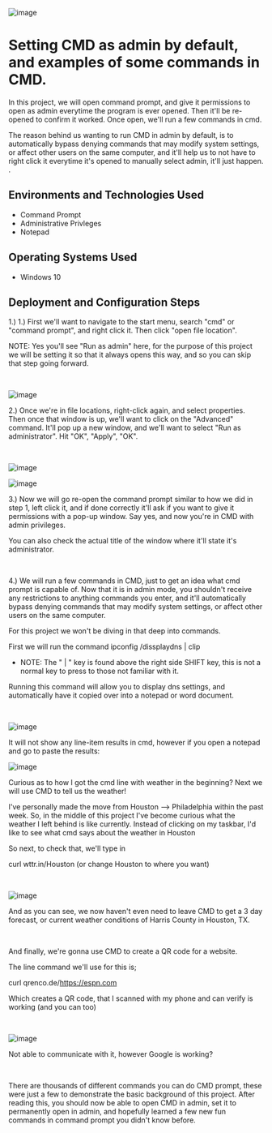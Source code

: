 ![image](https://github.com/Nickklein13/CMDadmin-andcommands/assets/150096883/9281ccd9-4910-4e6a-8d2c-1a85045609fe)


<h1>Setting CMD as admin by default, and examples of some commands in CMD.</h1>

In this project, we will open command prompt, and give it permissions to open as admin everytime the program is ever opened. Then it'll be re-opened  to confirm it worked. Once open, we'll run a few commands in cmd. 

The reason behind us wanting to run CMD in admin by default,  is to automatically bypass denying commands that may modify system settings, or affect other users on the same computer, and it'll help us to not have to right click it everytime it's opened to manually select admin, it'll just happen.
. <br />



<h2>Environments and Technologies Used</h2>

- Command Prompt
- Administrative Privleges
- Notepad


<h2>Operating Systems Used </h2>


- Windows 10 

<h2>Deployment and Configuration Steps</h2>


<p>
1.) 1.) First we'll want to navigate to the start menu, search "cmd" or "command prompt", and right click it. Then click "open file location".  

NOTE: Yes you'll see "Run as admin" here, for the purpose of this project we will be setting it so that it always opens this way, and so you can skip that step going forward.

</p>
<br />

![image](https://github.com/Nickklein13/CMDadmin-andcommands/assets/150096883/7a081b7b-1688-464e-a04e-25f9592c46aa)


<p>
2.) Once we're in file locations, right-click again, and select properties. Then once that window is up, we'll want to click on the "Advanced" command.  It'll pop up a new window, and we'll want to select "Run as administrator". Hit "OK", "Apply", "OK".
</p>
<br />

![image](https://github.com/Nickklein13/CMDadmin-andcommands/assets/150096883/8dd8c2f8-a08b-4bce-a969-40923533eb4a)

![image](https://github.com/Nickklein13/CMDadmin-andcommands/assets/150096883/20f9a6d6-20df-4e26-85ff-06fa797605f0)




<p>
3.) Now we will go re-open the command prompt similar to how we did in step 1,  left click it, and if done correctly it'll ask if you want to give it permissions with a pop-up window. Say yes, and now you're in CMD with admin privileges.

You can also check the actual title of the window where it'll state it's administrator.



<br />



<p>
4.) We will run a few commands in CMD, just to get an idea what cmd prompt is capable of.  Now that it is in admin mode, you shouldn't receive any restrictions to anything commands you enter, and it'll automatically bypass denying commands that may modify system settings, or affect other users on the same computer.

For this project we won't be diving in that deep into commands.


First we will run the command ipconfig /dissplaydns | clip
- NOTE: The " | " key is found above the right side SHIFT key, this is not a normal key to press to those not familiar with it.

Running this command will allow you to display dns settings, and automatically have it copied over into a notepad or word document. 

</p>
<br />

![image](https://github.com/Nickklein13/CMDadmin-andcommands/assets/150096883/f11ceaab-c549-427f-9876-fc455f0ff6c4)


It will not show any line-item results in cmd, however if you open a notepad and go to paste the results:

![image](https://github.com/Nickklein13/CMDadmin-andcommands/assets/150096883/369cb8f4-7ed8-4975-a3fc-515b324f1465)



<p>
Curious as to how I got the cmd line with weather in the beginning? Next we will use CMD to tell us the weather!

 I've personally made the move from Houston --> Philadelphia within the past week. So, in the middle of this project I've become curious what the weather I left behind is like currently. Instead of clicking on my taskbar, I'd like to see what cmd says about the weather in Houston

So next, to check that, we'll type in 

curl wttr.in/Houston    (or change Houston to where you want)
</p>
<br />

![image](https://github.com/Nickklein13/CMDadmin-andcommands/assets/150096883/cf485b7b-6871-464c-8110-088fe404dbef)

<p>
And as you can see, we now haven't even need to leave CMD to get a 3 day forecast, or current weather conditions of Harris County in Houston, TX.
</p>
<br />



<p>
And finally, we're gonna use CMD to create a QR code for a website. 

The line command we'll use for this is;

curl qrenco.de/https://espn.com

Which creates a QR code, that I scanned with my phone and can verify is working (and you can too)</p>
<br />

![image](https://github.com/Nickklein13/CMDadmin-andcommands/assets/150096883/45a1d9e8-700a-4c1f-bf04-e2b155dca784)




<p>
Not able to communicate with it, however Google is working?
</p>
<br />


<p>
There are thousands of different commands you can do CMD prompt, these were just a few to demonstrate the basic background of this project. After reading this, you should now be able to open CMD in admin, set it to permanently open in admin, and hopefully learned a few new fun commands in command prompt you didn't know before.

</p>
<br />

